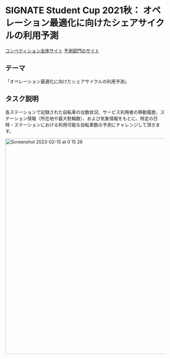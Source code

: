 # SIGNATE Student Cup 2021秋： オペレーション最適化に向けたシェアサイクルの利用予測
[コンペティション全体サイト](https://signate.jp/competitions/549)
[予測部門のサイト](https://signate.jp/competitions/550)


## テーマ
「オペレーション最適化に向けたシェアサイクルの利用予測」

## タスク説明
各ステーションで記録された自転車の台数状況、サービス利用者の移動履歴、ステーション情報（所在地や最大駐輪数）、および気象情報をもとに、特定の日時・ステーションにおける利用可能な自転車数の予測にチャレンジして頂きます。
 
<img width="681" alt="Screenshot 2023-02-15 at 0 15 26" src="https://user-images.githubusercontent.com/78187015/218779203-e4a98bd6-c220-4fac-b8ca-2016b57500ed.png">
